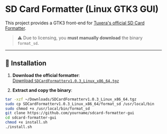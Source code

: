 # SD Card Formatter (Linux GTK3 GUI)

This project provides a GTK3 front-end for [Tuxera's official SD Card Formatter](https://www.sdcard.org/downloads/formatter/).  
> ⚠️ Due to licensing, you **must manually download** the binary `format_sd`.

---

## 🔧 Installation

1. **Download the official formatter**:  
   [Download `SDCardFormatterv1.0.3_Linux_x86_64.tgz`](https://www.sdcard.org/downloads/formatter/eula_linux/SDCardFormatterv1.0.3_Linux_x86_64.tgz)

2. **Extract and copy the binary**:
```bash
tar -xzf ~/Downloads/SDCardFormatterv1.0.3_Linux_x86_64.tgz
sudo cp SDCardFormatterv1.0.3_Linux_x86_64/format_sd /usr/local/bin
sudo chmod +x /usr/local/bin/format_sd
git clone https://github.com/yourname/sdcard-formatter-gui
cd sdcard-formatter-gui
chmod +x install.sh
./install.sh


